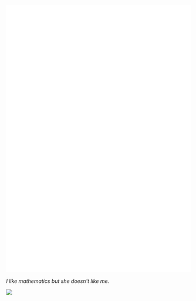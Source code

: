 <!--
**yuepaang/yuepaang** is a ✨ _special_ ✨ repository because its `README.md` (this file) appears on your GitHub profile.

Here are some ideas to get you started:

- 🔭 I’m currently working on ...
- 🌱 I’m currently learning ...
- 👯 I’m looking to collaborate on ...
- 🤔 I’m looking for help with ...
- 💬 Ask me about ...
- 📫 How to reach me: ...
- 😄 Pronouns: ...
- ⚡ Fun fact: ...
-->

![Metrics](https://github.com/yuepaang/yuepaang/blob/master/github-metrics.svg)


<!-- <p align="center"> -->
<!-- <img src="https://github-readme-stats.vercel.app/api?username=yuepaang&theme=gruvbox&show_icons=true"/><br/><br/> -->
<i>I like mathematics but she doesn't like me.</i><br/>
<!-- <img src="https://visitor-badge.glitch.me/badge?page_id=yuepaang.vistor_badge"/> -->
<img src="https://img.shields.io/badge/dynamic/json?label=Twitter%20Followers&query=%24.data.totalSubs&url=https%3A%2F%2Fapi.spencerwoo.com%2Fsubstats%2F%3Fsource%3Dtwitter%26queryKey%3Dpanghuxiong"/>
<br/>
<!-- </p> -->

